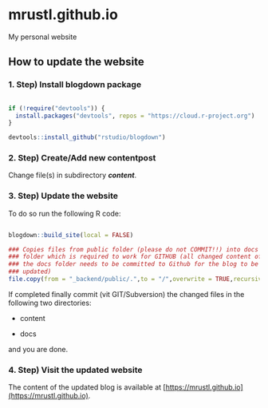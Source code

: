 # mrustl.github.io
My personal website

## How to update the website

### 1. Step) Install blogdown package

```r

if (!require("devtools")) {
  install.packages("devtools", repos = "https://cloud.r-project.org")
}

devtools::install_github("rstudio/blogdown")
```

### 2. Step) Create/Add new contentpost

Change file(s) in subdirectory ***content***.

### 3. Step) Update the website

To do so run the following R code: 
```r

blogdown::build_site(local = FALSE)

### Copies files from public folder (please do not COMMIT!!) into docs 
### folder which is required to work for GITHUB (all changed content of 
### the docs folder needs to be committed to Github for the blog to be
### updated)
file.copy(from = "_backend/public/.",to = "/",overwrite = TRUE,recursive = TRUE)
```

If completed finally commit (vit GIT/Subversion) the changed files in the following two directories:

- content

- docs


and you are done. 


### 4. Step) Visit the updated website

The content of the updated blog is available at [https://mrustl.github.io](https://mrustl.github.io).